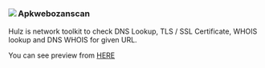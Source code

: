 <h1 align="center">
  <img align="left" src="https://github.com/Kourva/Hulz/assets/118578799/0576f3b0-e5ee-4ff9-ab4b-985b665f674f" />
  <h3>Apkwebozanscan</h3>
  <p>Hulz is network toolkit to check DNS Lookup, TLS / SSL Certificate, WHOIS lookup and DNS WHOIS for given URL.</p>
  
</h1>


You can see preview from [HERE](https://kourva.github.io/Hulz)
